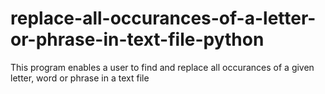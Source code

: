 # replace-all-occurances-of-a-letter-or-phrase-in-text-file-python
This program enables a user to find and replace all occurances of a given letter, word or phrase in a text file
